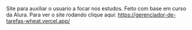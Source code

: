 Site para auxiliar o usuario a focar nos estudos. Feito com base em curso da Alura.
Para ver o site rodando clique aqui: https://gerenciador-de-tarefas-wheat.vercel.app/
